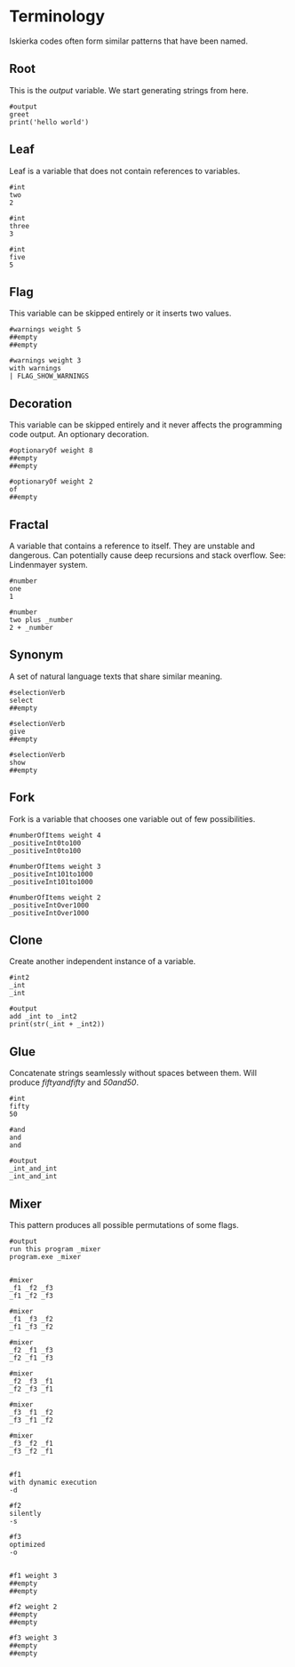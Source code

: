 # Terminology

Iskierka codes often form similar patterns that have been named.


## Root

This is the *output* variable. We start generating strings from here.

```
#output
greet
print('hello world')
```

## Leaf

Leaf is a variable that does not contain references to variables.

```
#int
two
2

#int
three
3

#int
five
5
```

## Flag

This variable can be skipped entirely or it inserts two values.

```
#warnings weight 5
##empty
##empty

#warnings weight 3
with warnings
| FLAG_SHOW_WARNINGS
```

## Decoration

This variable can be skipped entirely and it never affects the programming code output. An optionary decoration.

```
#optionaryOf weight 8
##empty
##empty

#optionaryOf weight 2
of
##empty
```

## Fractal

A variable that contains a reference to itself.
They are unstable and dangerous. Can potentially cause deep recursions and stack overflow.
See: Lindenmayer system.

```
#number
one
1

#number
two plus _number
2 + _number
```

## Synonym

A set of natural language texts that share similar meaning.

```
#selectionVerb
select
##empty

#selectionVerb
give
##empty

#selectionVerb
show
##empty
```

## Fork

Fork is a variable that chooses one variable out of few possibilities.

```
#numberOfItems weight 4
_positiveInt0to100
_positiveInt0to100

#numberOfItems weight 3
_positiveInt101to1000
_positiveInt101to1000

#numberOfItems weight 2
_positiveIntOver1000
_positiveIntOver1000
```

## Clone

Create another independent instance of a variable.

```
#int2
_int
_int

#output
add _int to _int2
print(str(_int + _int2))
```

## Glue

Concatenate strings seamlessly without spaces between them. Will produce *fiftyandfifty* and *50and50*.

```
#int
fifty
50

#and
and
and

#output
_int_and_int
_int_and_int
```

## Mixer

This pattern produces all possible permutations of some flags.

```
#output
run this program _mixer
program.exe _mixer


#mixer
_f1 _f2 _f3
_f1 _f2 _f3

#mixer
_f1 _f3 _f2
_f1 _f3 _f2

#mixer
_f2 _f1 _f3
_f2 _f1 _f3

#mixer
_f2 _f3 _f1
_f2 _f3 _f1

#mixer
_f3 _f1 _f2
_f3 _f1 _f2

#mixer
_f3 _f2 _f1
_f3 _f2 _f1


#f1
with dynamic execution
-d

#f2
silently
-s

#f3
optimized
-o


#f1 weight 3
##empty
##empty

#f2 weight 2
##empty
##empty

#f3 weight 3
##empty
##empty
```

